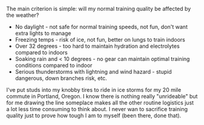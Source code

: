 The main criterion is simple: will my normal training quality be affected by the weather?

- No daylight - not safe for normal training speeds, not fun, don't want extra lights to manage
- Freezing temps - risk of ice, not fun, better on lungs to train indoors
- Over 32 degrees - too hard to maintain hydration and electrolytes compared to indoors
- Soaking rain and < 10 degrees - no gear can maintain optimal training conditions compared to indoor
- Serious thunderstorms with lightning and wind hazard - stupid dangerous, down branches risk, etc.

I've put studs into my knobby tires to ride in ice storms for my 20 mile commute in Portland, Oregon. I know there is nothing really "unrideable" but for me drawing the line someplace makes all the other routine logistics just a lot less time consuming to think about. I never wan to sacrifice training quality just to prove how tough I am to myself (been there, done that).